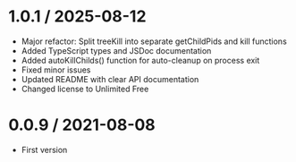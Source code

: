 1.0.1 / 2025-08-12
===================

  * Major refactor: Split treeKill into separate getChildPids and kill functions
  * Added TypeScript types and JSDoc documentation  
  * Added autoKillChilds() function for auto-cleanup on process exit
  * Fixed minor issues
  * Updated README with clear API documentation
  * Changed license to Unlimited Free

0.0.9 / 2021-08-08
===================

  * First version
